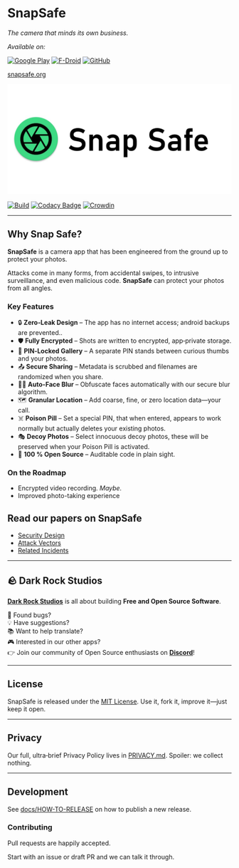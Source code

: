 # SnapSafe
*The camera that minds its own business.*

_Available on:_

[![Google Play](https://img.shields.io/endpoint?color=green&logo=google-play&logoColor=green&url=https%3A%2F%2Fplay.cuzi.workers.dev%2Fplay%3Fi%3Dcom.darkrockstudios.app.securecamera%26l%3DGoogle%2520Play%26m%3D%24version)](https://play.google.com/store/apps/details?id=com.darkrockstudios.app.securecamera)
[![F-Droid](https://img.shields.io/f-droid/v/com.darkrockstudios.app.securecamera?logo=FDROID)](https://f-droid.org/en/packages/com.darkrockstudios.app.securecamera/)
[![GitHub](https://img.shields.io/github/v/release/SecureCamera/SecureCameraAndroid?include_prereleases&logo=github)](https://github.com/SecureCamera/SecureCameraAndroid/releases/latest)

[snapsafe.org](https://snapsafe.org/)

[![featureGraphic.png](fastlane/metadata/android/en-US/images/featureGraphic.png)](http://www.snapsafe.org)

[![Build](https://github.com/SecureCamera/SecureCameraAndroid/actions/workflows/build.yml/badge.svg)](https://github.com/SecureCamera/SecureCameraAndroid/actions/workflows/build.yml)
[![Codacy Badge](https://app.codacy.com/project/badge/Grade/8fc95b1f8c134ddfae9547226c753402)](https://app.codacy.com/gh/SecureCamera/SecureCameraAndroid/dashboard?utm_source=gh&utm_medium=referral&utm_content=&utm_campaign=Badge_grade)
[![Crowdin](https://badges.crowdin.net/snap-safe-android/localized.svg)](https://crowdin.com/project/snap-safe-android)

----

## Why Snap Safe?

**SnapSafe** is a camera app that has been engineered from the ground up to protect your photos.

Attacks come in many forms, from accidental swipes, to intrusive surveillance, and even malicious code.
**SnapSafe** can protect your photos from all angles.

### Key Features

* 🔒 **Zero‑Leak Design** – The app has no internet access; android backups are prevented..
* 🛡️ **Fully Encrypted** – Shots are written to encrypted, app‑private storage.
* 🔢 **PIN‑Locked Gallery** – A separate PIN stands between curious thumbs and your photos.
* 📤 **Secure Sharing** – Metadata is scrubbed and filenames are randomized when you share.
* 😶‍🌫️ **Auto-Face Blur** – Obfuscate faces automatically with our secure blur algorithm.
* 🗺️ **Granular Location** – Add coarse, fine, or zero location data—your call.
* ☠️ **Poison Pill** – Set a special PIN, that when entered, appears to work normally but actually deletes your existing
  photos.
* 🎭 **Decoy Photos** – Select innocuous decoy photos, these will be preserved when your Poison Pill is activated.
* 👀 **100 % Open Source** – Auditable code in plain sight.

### On the Roadmap

* Encrypted video recording. _Maybe._
* Improved photo-taking experience

## Read our papers on SnapSafe

- [Security Design](docs/SnapSafe%20Security%20on%20Android.md)
- [Attack Vectors](docs/SnapSafe%20Attack%20Vectors.md)
- [Related Incidents](docs/SnapSafe%20Related%20Incidents.md)

---

## 🪨 Dark Rock Studios

[**Dark Rock Studios**](https://darkrock.studio/) is all about building **Free and Open Source Software**.

🐛 Found bugs?  
💡 Have suggestions?  
📚 Want to help translate?  
🎮 Interested in our other apps?  
👉 Join our community of Open Source enthusiasts on [**Discord**](https://discord.gg/ju2RQa5x8W)!

---

## License

SnapSafe is released under the [MIT License](LICENSE). Use it, fork it, improve it—just keep it open.

---

## Privacy

Our full, ultra‑brief Privacy Policy lives in [PRIVACY.md](PRIVACY.md). Spoiler: we collect nothing.

---

## Development

See [docs/HOW-TO-RELEASE](docs/HOW-TO-RELEASE.md) on how to publish a new release.

### Contributing

Pull requests are happily accepted.

Start with an issue or draft PR and we can talk it through.
